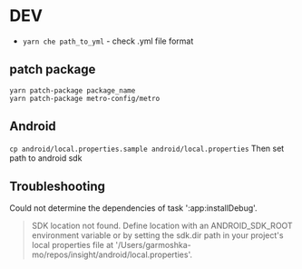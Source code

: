 # DEV

* `yarn che path_to_yml` - check .yml file format

## patch package

```
yarn patch-package package_name
yarn patch-package metro-config/metro
```

## Android 

`cp android/local.properties.sample android/local.properties`
Then set path to android sdk

## Troubleshooting

Could not determine the dependencies of task ':app:installDebug'.
> SDK location not found. Define location with an ANDROID_SDK_ROOT environment variable or by setting the sdk.dir path in your project's local properties file at '/Users/garmoshka-mo/repos/insight/android/local.properties'.

